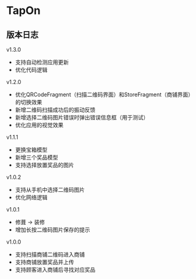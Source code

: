 # TapOn
## 版本日志
v1.3.0

- 支持自动检测应用更新
- 优化代码逻辑

v1.2.0

- 优化QRCodeFragment（扫描二维码界面）和StoreFragment（商铺界面）的切换效果
- 新增二维码扫描成功后的振动反馈
- 新增选择二维码图片错误时弹出错误信息框（用于测试）
- 优化应用的视觉效果

v1.1.1

- 更换宝箱模型
- 新增三个奖品模型
- 支持选择放置奖品的图片

v1.0.2

- 支持从手机中选择二维码图片
- 优化网络逻辑


v1.0.1
- 修葺 -> 装修
- 增加长按二维码图片保存的提示


v1.0.0
- 支持扫描商铺二维码进入商铺
- 支持商铺放置奖品并上传
- 支持顾客进入商铺后寻找对应奖品

